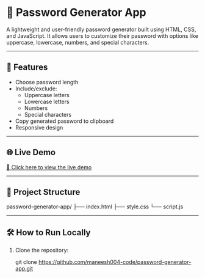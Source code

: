 # 🔐 Password Generator App

A lightweight and user-friendly password generator built using HTML, CSS, and JavaScript. It allows users to customize their password with options like uppercase, lowercase, numbers, and special characters.

---

## 🚀 Features

- Choose password length
- Include/exclude:
  - Uppercase letters
  - Lowercase letters
  - Numbers
  - Special characters
- Copy generated password to clipboard
- Responsive design

---

## 🌐 Live Demo

[🔗 Click here to view the live demo](https://maneesh004-code.github.io/password-generator-app/)



---


## 📁 Project Structure
password-generator-app/
├── index.html
├── style.css
└── script.js


---

## 🛠️ How to Run Locally

1. Clone the repository:
   
   git clone https://github.com/maneesh004-code/password-generator-app.git


